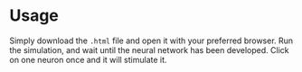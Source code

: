 # Usage
Simply download the `.html` file and open it with your preferred browser. Run the simulation, and wait until the neural network has been developed. Click on one neuron once and it will stimulate it.
